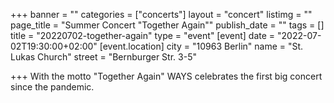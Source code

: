 +++
banner = ""
categories = ["concerts"]
layout = "concert"
listimg = ""
page_title = "Summer Concert \"Together Again\""
publish_date = ""
tags = []
title = "20220702-together-again"
type = "event"
[event]
date = "2022-07-02T19:30:00+02:00"
[event.location]
city = "10963 Berlin"
name = "St. Lukas Church"
street = "Bernburger Str. 3-5"

+++
With the motto "Together Again" WAYS celebrates the first big concert since the pandemic.